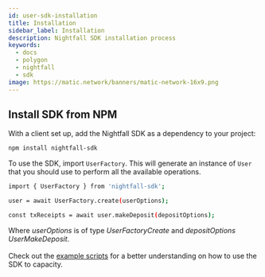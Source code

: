 ```yaml
---
id: user-sdk-installation
title: Installation
sidebar_label: Installation
description: Nightfall SDK installation process
keywords:
  - docs
  - polygon
  - nightfall
  - sdk
image: https://matic.network/banners/matic-network-16x9.png
---
```


## Install SDK from NPM

With a client set up, add the Nightfall SDK as a dependency to your project:

```bash
npm install nightfall-sdk
```

To use the SDK, import `UserFactory`.
This will generate an instance of `User` that you should use to perform all the available operations.

```bash
import { UserFactory } from 'nightfall-sdk';

user = await UserFactory.create(userOptions);

const txReceipts = await user.makeDeposit(depositOptions);
```

Where _userOptions_ is of type _UserFactoryCreate_ and _depositOptions_ _UserMakeDeposit_. <br></br>
Check out the [example scripts](https://github.com/maticnetwork/nightfall-sdk#example-scripts) for a better understanding on how to use the SDK to capacity.
